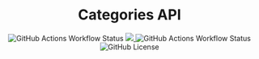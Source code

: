 <div align="center">
  <h1>Categories API</h1>
  <div align="center">
    <img
      alt="GitHub Actions Workflow Status"
      src="https://img.shields.io/github/actions/workflow/status/sellershut/api-users/.github%2Fworkflows%2Fci.yaml"
    />
    <a href="https://codecov.io/gh/sellershut/api-users">
      <img
        src="https://codecov.io/gh/sellershut/api-users/graph/badge.svg"
      />
    </a>
    <img
      alt="GitHub Actions Workflow Status"
      src="https://img.shields.io/github/actions/workflow/status/sellershut/api-users/.github%2Fworkflows%2Ftest.yaml?label=tests&color=blue"
    />
    <img
      alt="GitHub License"
      src="https://img.shields.io/github/license/sellershut/api-users"
    />
    <div></div>
  </div>
</div>
